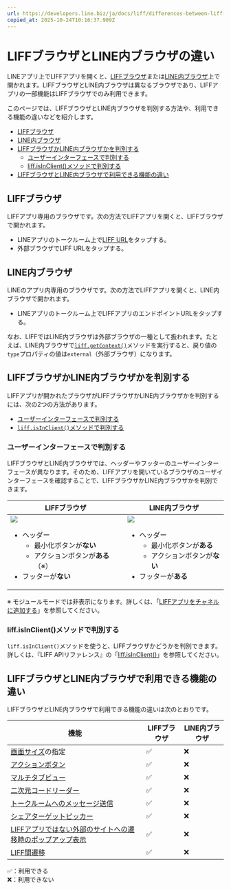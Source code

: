 ```yaml
---
url: https://developers.line.biz/ja/docs/liff/differences-between-liff-browser-and-line-in-app-browser/
copied_at: 2025-10-24T10:16:37.909Z
---
```

# LIFFブラウザとLINE内ブラウザの違い

LINEアプリ上でLIFFアプリを開くと、[LIFFブラウザ](https://developers.line.biz/ja/glossary/#liff-browser)または[LINE内ブラウザ](https://developers.line.biz/ja/glossary/#line-iab)上で開かれます。LIFFブラウザとLINE内ブラウザは異なるブラウザであり、LIFFアプリの一部機能はLIFFブラウザでのみ利用できます。

このページでは、LIFFブラウザとLINE内ブラウザを判別する方法や、利用できる機能の違いなどを紹介します。

*   [LIFFブラウザ](#liff-browser)
*   [LINE内ブラウザ](#line-in-app-browser)
*   [LIFFブラウザかLINE内ブラウザかを判別する](#identify-whether-browser-is-liff-browser-or-line-in-app-browser)
    *   [ユーザーインターフェースで判別する](#identify-from-ui)
    *   [liff.isInClient()メソッドで判別する](#identify-using-liff-is-in-client)
*   [LIFFブラウザとLINE内ブラウザで利用できる機能の違い](#differences-in-features)

## LIFFブラウザ

LIFFアプリ専用のブラウザです。次の方法でLIFFアプリを開くと、LIFFブラウザで開かれます。

*   LINEアプリのトークルーム上で[LIFF URL](https://developers.line.biz/ja/glossary/#liff-url)をタップする。
*   外部ブラウザでLIFF URLをタップする。

## LINE内ブラウザ

LINEのアプリ内専用のブラウザです。次の方法でLIFFアプリを開くと、LINE内ブラウザで開かれます。

*   LINEアプリのトークルーム上でLIFFアプリのエンドポイントURLをタップする。

なお、LIFFではLINE内ブラウザは外部ブラウザの一種として扱われます。たとえば、LINE内ブラウザで[`liff.getContext()`](https://developers.line.biz/ja/reference/liff/#get-context)メソッドを実行すると、戻り値の`type`プロパティの値は`external`（外部ブラウザ）になります。

## LIFFブラウザかLINE内ブラウザかを判別する

LIFFアプリが開かれたブラウザがLIFFブラウザかLINE内ブラウザかを判別するには、次の2つの方法があります。

*   [ユーザーインターフェースで判別する](#identify-from-ui)
*   [`liff.isInClient()`メソッドで判別する](#identify-using-liff-is-in-client)

### ユーザーインターフェースで判別する

LIFFブラウザとLINE内ブラウザでは、ヘッダーやフッターのユーザーインターフェースが異なります。そのため、LIFFアプリを開いているブラウザのユーザインターフェースを確認することで、LIFFブラウザかLINE内ブラウザかを判別できます。

| LIFFブラウザ | LINE内ブラウザ |
| --- | --- |
| ![](https://developers.line.biz/media/liff/differences-between-liff-browser-and-line-in-app-browser/liff-browser.png)<ul><li>ヘッダー<ul><li>最小化ボタンが<b>ない</b></li><li>アクションボタンが<b>ある</b>（※）</li></ul></li><li>フッターが<b>ない</b></li></ul> | ![](https://developers.line.biz/media/liff/differences-between-liff-browser-and-line-in-app-browser/line-in-app-browser.png)<ul><li>ヘッダー<ul><li>最小化ボタンが<b>ある</b></li><li>アクションボタンが<b>ない</b></li></ul></li><li>フッターが<b>ある</b></li></ul> |

※ モジュールモードでは非表示になります。詳しくは、「[LIFFアプリをチャネルに追加する](https://developers.line.biz/ja/docs/liff/registering-liff-apps/#registering-liff-app)」を参照してください。

### liff.isInClient()メソッドで判別する

`liff.isInClient()`メソッドを使うと、LIFFブラウザかどうかを判別できます。詳しくは、『LIFF APIリファレンス』の「[liff.isInClient()](https://developers.line.biz/ja/reference/liff/#is-in-client)」を参照してください。

## LIFFブラウザとLINE内ブラウザで利用できる機能の違い

LIFFブラウザとLINE内ブラウザで利用できる機能の違いは次のとおりです。

| 機能 | LIFFブラウザ | LINE内ブラウザ |
| --- | --- | --- |
| [画面サイズ](https://developers.line.biz/ja/docs/liff/overview/#screen-size)の指定 | ✅ | ❌ |
| [アクションボタン](https://developers.line.biz/ja/docs/liff/overview/#action-button) | ✅ | ❌ |
| [マルチタブビュー](https://developers.line.biz/ja/docs/liff/overview/#multi-tab-view) | ✅ | ❌ |
| [二次元コードリーダー](https://developers.line.biz/ja/docs/liff/developing-liff-apps/#opening-two-dimensional-code-reader) | ✅ | ❌ |
| [トークルームへのメッセージ送信](https://developers.line.biz/ja/docs/liff/developing-liff-apps/#sending-messages) | ✅ | ❌ |
| [シェアターゲットピッカー](https://developers.line.biz/ja/docs/liff/developing-liff-apps/#share-target-picker) | ✅ | ❌ |
| [LIFFアプリではない外部のサイトへの遷移時のポップアップ表示](https://developers.line.biz/ja/docs/liff/developing-liff-apps/#transition-to-external-site) | ✅ | ❌ |
| [LIFF間遷移](https://developers.line.biz/ja/docs/liff/opening-liff-app/#move-liff-to-liff) | ✅ | ❌ |

✅：利用できる  
❌：利用できない